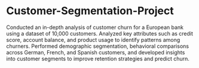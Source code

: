 # Customer-Segmentation-Project
Conducted an in-depth analysis of customer churn for a European bank using a dataset of 10,000 customers. Analyzed key attributes such as credit score, account balance, and product usage to identify patterns among churners. Performed demographic segmentation, behavioral comparisons across German, French, and Spanish customers, and developed insights into customer segments to improve retention strategies and predict churn.
